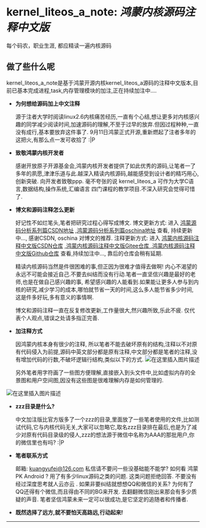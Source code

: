 # kernel_liteos_a_note: *鸿蒙内核源码注释中文版*   

每个码农，职业生涯, 都应精读一遍内核源码

## 做了些什么呢

kernel_liteos_a_note是基于鸿蒙开源内核kernel_liteos_a源码的注释中文版本,目前已基本完成进程,task,内存管理模块的加注,正在持续加注中....

* **为何想给源码加上中文注释** 
    
    源于注者大学时阅读linux2.6内核痛苦经历,一直有个心结,想让更多对内核感兴趣的同学减少阅读时间,加速源码的理解,不至于过早的放弃.但因过程种种,一直没有成行,基本要放弃这件事了.
    9月11日鸿蒙正式开源,重新燃起了注者多年的这把火,有那么点一发可收拾了 :|P
    
* **致敬鸿蒙内核开发者**
  
    感谢开放原子开源基金会,鸿蒙内核开发者提供了如此优秀的源码,让笔者一了多年的夙愿,津津乐道与此.越深入精读内核源码,越能感受到设计者的精巧用心,创新突破. 向开发者致敬ppp. 毫不夸张的说 kernel_liteos_a 可作为大学C语言,数据结构,操作系统,汇编语言 四门课程的教学项目.不深入研究会觉得可惜了.
    
* **博文和源码注释怎么更新**

    好记性不如烂笔头,笔者把研究过程心得写成博文.
    博文更新方式: 进入 [鸿蒙源码分析系列篇CSDN地址](https://blog.csdn.net/kuangyufei) ,[鸿蒙源码分析系列篇oschina地址](https://my.oschina.net/u/3751245) 查看, 持续更新中..., 感谢CSDN, oschina 对博文的推荐.
    注释更新方式: 进入 [鸿蒙内核源码注释中文版CSDN仓库](https://codechina.csdn.net/kuangyufei/kernel_liteos_a_note)  ,[鸿蒙内核源码注释中文版Gitee仓库 ](https://gitee.com/weharmony/kernel_liteos_a_note) ,[鸿蒙内核源码注释中文版Github仓库](https://github.com/kuangyufei/kernel_liteos_a_note) 查看,持续加注中..., 靠后的仓库会稍有延期.
    
    精读内核源码当然是件很困难的事,但正因为很难才值得去做啊! 内心不渴望的永远不可能会接近自己.不要去纠结而没有行动.笔者一直坚信兴趣是最好的老师,也是在做自己感兴趣的事, 希望感兴趣的人能看到.如果能让更多人参与到内核的研究,减少学习的成本,哪怕就节省一天的时间,这么多人能节省多少时间, 这是件多好玩,多有意义的事情啊.

    博文和源码注释一直在反复修改更新,工作量很大,然兴趣所致,乐此不疲. 仅代表个人观点,错误之处请多指正完善.

* **加注释方式**

    因鸿蒙内核本身有很少的注释, 所以笔者不能去破坏原有的结构,注释以不对原有代码侵入为前提,源码中英文部分都是原有注释,中文部分都是笔者的注释,没有增加代码的行数,不破坏逻辑行结构,类似以下的方式.
![在这里插入图片描述](https://img-blog.csdnimg.cn/20201022075449282.png?x-oss-process=image/watermark,type_ZmFuZ3poZW5naGVpdGk,shadow_10,text_aHR0cHM6Ly9ibG9nLmNzZG4ubmV0L2t1YW5neXVmZWk=,size_16,color_FFFFFF,t_70#pic_center)

    另外笔者用字符画了一些图方便理解,直接嵌入到头文件中,比如虚拟内存的全景图和用户空间图,因没有这些图是很难理解内存是如何管理的.   

![在这里插入图片描述](https://img-blog.csdnimg.cn/20201022075929701.png?x-oss-process=image/watermark,type_ZmFuZ3poZW5naGVpdGk,shadow_10,text_aHR0cHM6Ly9ibG9nLmNzZG4ubmV0L2t1YW5neXVmZWk=,size_16,color_FFFFFF,t_70#pic_center)

* **zzz目录是什么?**

    中文加注版比官方版多了一个zzz的目录,里面放了一些笔者使用的文件,比如测试代码,它与内核代码无关,大家可以忽略它,取名zzz目录排在最后,也是为了减少对原有代码目录级的侵人,zzz的想法源于微信中名称为AAA的那批用户,你的微信里也有吗? :|P

 * **笔者联系方式**

    邮箱: kuangyufei@126.com 私信请不要问一些没基础能不能学? 如何看 鸿蒙 PK Android ? 用了有多少linux源码之类的问题. 这类问题拒绝回答. 不要没有经过深度思考就人云亦云 . 如果非要纠结就想想QQ和微信的关系? 为何有了QQ还得有个微信,而且得由不同的BG来开发. 去翻翻微信刚出来那会有多少质疑的声音. 笔者坚信鸿蒙未来一定可以很成功,是它坚定的追随者和传播者.

 * **既然选择了远方,就不要怕天高路远,行动起来!**
***

